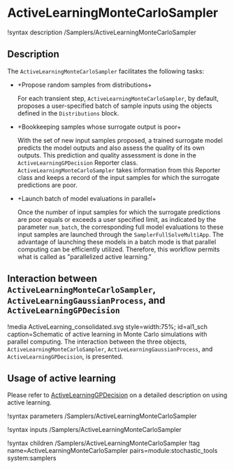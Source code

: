 # ActiveLearningMonteCarloSampler

!syntax description /Samplers/ActiveLearningMonteCarloSampler

## Description

The `ActiveLearningMonteCarloSampler` facilitates the following tasks:

- +Propose random samples from distributions+

  For each transient step, `ActiveLearningMonteCarloSampler`, by default, proposes a user-specified batch of sample inputs using the objects defined in the `Distributions` block.

- +Bookkeeping samples whose surrogate output is poor+
 
  With the set of new input samples proposed, a trained surrogate model predicts the model outputs and also assess the quality of its own outputs. This prediction and quality assessment is done in the `ActiveLearningGPDecision` Reporter class. `ActiveLearningMonteCarloSampler` takes information from this Reporter class and keeps a record of the input samples for which the surrogate predictions are poor.

- +Launch batch of model evaluations in parallel+

  Once the number of input samples for which the surrogate predictions are poor equals or exceeds a user specified limit, as indicated by the parameter `num_batch`, the corresponding full model evaluations to these input samples are launched through the `SamplerFullSolveMultiApp`. The advantage of launching these models in a batch mode is that parallel computing can be efficiently utilized. Therefore, this workflow permits what is called as "parallelized active learning."

## Interaction between `ActiveLearningMonteCarloSampler`, `ActiveLearningGaussianProcess`, and `ActiveLearningGPDecision`

!media ActiveLearning_consolidated.svg style=width:75%; id=al1_sch caption=Schematic of active learning in Monte Carlo simulations with parallel computing. The interaction between the three objects, `ActiveLearningMonteCarloSampler`, `ActiveLearningGaussianProcess`, and `ActiveLearningGPDecision`, is presented.

## Usage of active learning

Please refer to [ActiveLearningGPDecision](ActiveLearningGPDecision.md) on a detailed description on
using active learning.

!syntax parameters /Samplers/ActiveLearningMonteCarloSampler

!syntax inputs /Samplers/ActiveLearningMonteCarloSampler

!syntax children /Samplers/ActiveLearningMonteCarloSampler
!tag name=ActiveLearningMonteCarloSampler pairs=module:stochastic_tools system:samplers
